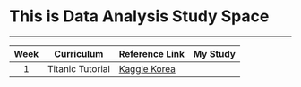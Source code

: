 # This is Data Analysis Study Space
---

|Week|Curriculum|Reference Link|My Study|
|:---:|---|---|---|
|1|Titanic Tutorial|[Kaggle Korea](https://kaggle-kr.tistory.com/17])|
